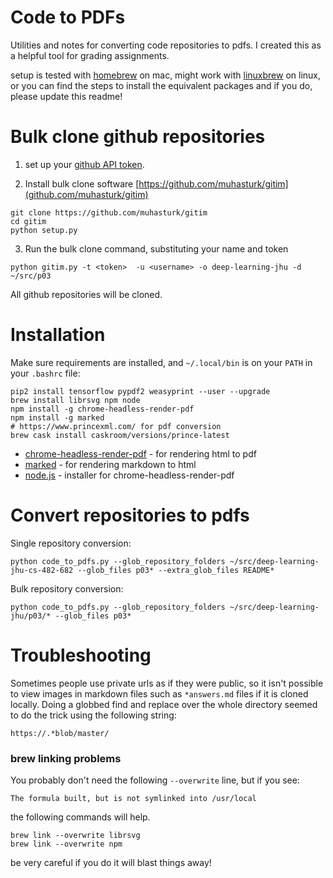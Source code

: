 # Code to PDFs

Utilities and notes for converting code repositories to pdfs.
I created this as a helpful tool for grading assignments.

setup is tested with [homebrew](brew.sh) on mac,
might work with [linuxbrew](http://linuxbrew.sh) on linux,
or you can find the steps to install the equivalent packages
and if you do, please update this readme!

# Bulk clone github repositories

1. set up your [github API token](https://developer.github.com/v3/auth/).

2. Install bulk clone software [https://github.com/muhasturk/gitim](github.com/muhasturk/gitim)

```
git clone https://github.com/muhasturk/gitim
cd gitim
python setup.py
```

3. Run the bulk clone command, substituting your name and token

```
python gitim.py -t <token>  -u <username> -o deep-learning-jhu -d ~/src/p03
```

All github repositories will be cloned.

# Installation

Make sure requirements are installed, and `~/.local/bin` is on your `PATH` in your `.bashrc` file:

```
pip2 install tensorflow pypdf2 weasyprint --user --upgrade
brew install librsvg npm node
npm install -g chrome-headless-render-pdf
npm install -g marked
# https://www.princexml.com/ for pdf conversion
brew cask install caskroom/versions/prince-latest
```

- [chrome-headless-render-pdf](https://www.npmjs.com/package/chrome-headless-render-pdf) - for rendering html to pdf
- [marked](https://github.com/markedjs/marked) - for rendering markdown to html
- [node.js](https://changelog.com/posts/install-node-js-with-homebrew-on-os-x) - installer for chrome-headless-render-pdf


# Convert repositories to pdfs

Single repository conversion:

```
python code_to_pdfs.py --glob_repository_folders ~/src/deep-learning-jhu-cs-482-682 --glob_files p03* --extra_glob_files README*
```

Bulk repository conversion:

```
python code_to_pdfs.py --glob_repository_folders ~/src/deep-learning-jhu/p03/* --glob_files p03*
```

# Troubleshooting

Sometimes people use private urls as if they were public, so it isn't possible to view images in markdown files such as `*answers.md` files if it is cloned locally.
Doing a globbed find and replace over the whole
directory seemed to do the trick using the
following string:

```
https://.*blob/master/
```


### brew linking problems

You probably don't need the following `--overwrite` line, but if you see:

```
The formula built, but is not symlinked into /usr/local
```

the following commands will help.
```
brew link --overwrite librsvg
brew link --overwrite npm
```
be very careful if you do it will blast things away!
